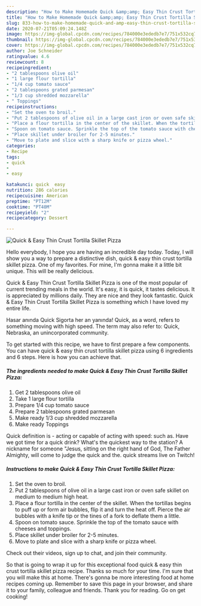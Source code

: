 ```yaml
---
description: "How to Make Homemade Quick &amp;amp; Easy Thin Crust Tortilla Skillet Pizza"
title: "How to Make Homemade Quick &amp;amp; Easy Thin Crust Tortilla Skillet Pizza"
slug: 833-how-to-make-homemade-quick-and-amp-easy-thin-crust-tortilla-skillet-pizza
date: 2020-07-21T05:09:24.148Z
image: https://img-global.cpcdn.com/recipes/784000e3ededb7e7/751x532cq70/quick-easy-thin-crust-tortilla-skillet-pizza-recipe-main-photo.jpg
thumbnail: https://img-global.cpcdn.com/recipes/784000e3ededb7e7/751x532cq70/quick-easy-thin-crust-tortilla-skillet-pizza-recipe-main-photo.jpg
cover: https://img-global.cpcdn.com/recipes/784000e3ededb7e7/751x532cq70/quick-easy-thin-crust-tortilla-skillet-pizza-recipe-main-photo.jpg
author: Joe Schneider
ratingvalue: 4.6
reviewcount: 8
recipeingredient:
- "2 tablespoons olive oil"
- "1 large flour tortilla"
- "1/4 cup tomato sauce"
- "2 tablespoons grated parmesan"
- "1/3 cup shredded mozzarella"
- " Toppings"
recipeinstructions:
- "Set the oven to broil."
- "Put 2 tablespoons of olive oil in a large cast iron or oven safe skillet on medium to medium high heat."
- "Place a flour tortilla in the center of the skillet. When the tortillas begins to puff up or form air bubbles, flip it and turn the heat off. Pierce the air bubbles with a knife tip or the tines of a fork to deflate them a little."
- "Spoon on tomato sauce. Sprinkle the top of the tomato sauce with cheeses and toppings."
- "Place skillet under broiler for 2-5 minutes."
- "Move to plate and slice with a sharp knife or pizza wheel."
categories:
- Recipe
tags:
- quick
- 
- easy

katakunci: quick  easy 
nutrition: 286 calories
recipecuisine: American
preptime: "PT12M"
cooktime: "PT40M"
recipeyield: "2"
recipecategory: Dessert

---
```



![Quick &amp; Easy Thin Crust Tortilla Skillet Pizza](https://img-global.cpcdn.com/recipes/784000e3ededb7e7/751x532cq70/quick-easy-thin-crust-tortilla-skillet-pizza-recipe-main-photo.jpg)

Hello everybody, I hope you are having an incredible day today. Today, I will show you a way to prepare a distinctive dish, quick &amp; easy thin crust tortilla skillet pizza. One of my favorites. For mine, I'm gonna make it a little bit unique. This will be really delicious.

Quick &amp; Easy Thin Crust Tortilla Skillet Pizza is one of the most popular of current trending meals in the world. It's easy, it is quick, it tastes delicious. It is appreciated by millions daily. They are nice and they look fantastic. Quick &amp; Easy Thin Crust Tortilla Skillet Pizza is something which I have loved my entire life.

Hasar anında Quick Sigorta her an yanında! Quick, as a word, refers to something moving with high speed. The term may also refer to: Quick, Nebraska, an unincorporated community.


To get started with this recipe, we have to first prepare a few components. You can have quick &amp; easy thin crust tortilla skillet pizza using 6 ingredients and 6 steps. Here is how you can achieve that.

<!--inarticleads1-->

##### The ingredients needed to make Quick &amp; Easy Thin Crust Tortilla Skillet Pizza:

1. Get 2 tablespoons olive oil
1. Take 1 large flour tortilla
1. Prepare 1/4 cup tomato sauce
1. Prepare 2 tablespoons grated parmesan
1. Make ready 1/3 cup shredded mozzarella
1. Make ready  Toppings


Quick definition is - acting or capable of acting with speed: such as. Have we got time for a quick drink? What&#39;s the quickest way to the station? A nickname for someone &#34;Jesus, sitting on the right hand of God, The Father Almighty, will come to judge the quick and the. quick streams live on Twitch! 

<!--inarticleads2-->

##### Instructions to make Quick &amp; Easy Thin Crust Tortilla Skillet Pizza:

1. Set the oven to broil.
1. Put 2 tablespoons of olive oil in a large cast iron or oven safe skillet on medium to medium high heat.
1. Place a flour tortilla in the center of the skillet. When the tortillas begins to puff up or form air bubbles, flip it and turn the heat off. Pierce the air bubbles with a knife tip or the tines of a fork to deflate them a little.
1. Spoon on tomato sauce. Sprinkle the top of the tomato sauce with cheeses and toppings.
1. Place skillet under broiler for 2-5 minutes.
1. Move to plate and slice with a sharp knife or pizza wheel.


Check out their videos, sign up to chat, and join their community. 

So that is going to wrap it up for this exceptional food quick &amp; easy thin crust tortilla skillet pizza recipe. Thanks so much for your time. I'm sure that you will make this at home. There's gonna be more interesting food at home recipes coming up. Remember to save this page in your browser, and share it to your family, colleague and friends. Thank you for reading. Go on get cooking!
